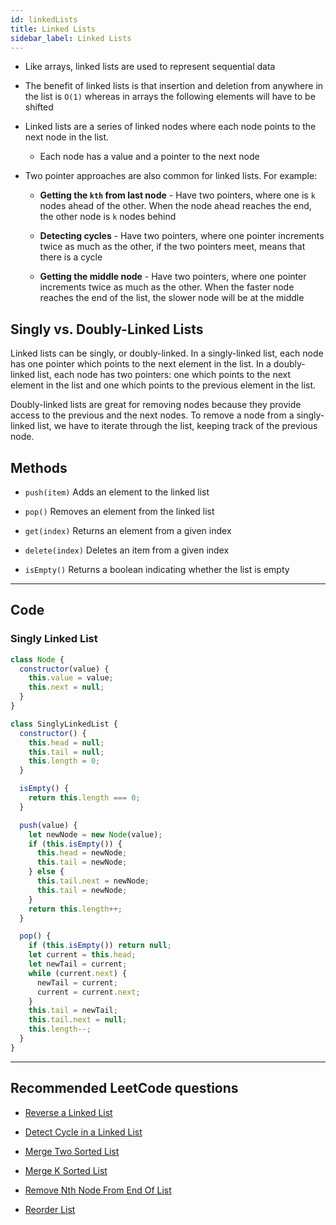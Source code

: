 ```yaml
---
id: linkedLists
title: Linked Lists
sidebar_label: Linked Lists
---
```


- Like arrays, linked lists are used to represent sequential data

- The benefit of linked lists is that insertion and deletion from anywhere in the list is `O(1)` whereas in arrays the following elements will have to be shifted

- Linked lists are a series of linked nodes where each node points to the
next node in the list.

  - Each node has a value and a pointer to the next node

- Two pointer approaches are also common for linked lists. For example:

  - **Getting the `kth` from last node** - Have two pointers, where one is `k` nodes ahead of the other. When the node ahead reaches the end, the other node is `k` nodes behind

  - **Detecting cycles** - Have two pointers, where one pointer increments twice as much as the other, if the two pointers meet, means that there is a cycle

  - **Getting the middle node** - Have two pointers, where one pointer increments twice as much as the other. When the faster node reaches the end of the list, the slower node will be at the middle

## Singly vs. Doubly-Linked Lists

Linked lists can be singly, or doubly-linked. In a singly-linked list, each
node has one pointer which points to the next element in the list. In a
doubly-linked list, each node has two pointers: one which points to the
next element in the list and one which points to the previous element in
the list.

Doubly-linked lists are great for removing nodes because they provide
access to the previous and the next nodes. To remove a node from a
singly-linked list, we have to iterate through the list, keeping track of
the previous node.

## Methods

- `push(item)` Adds an element to the linked list

- `pop()` Removes an element from the linked list

- `get(index)` Returns an element from a given index

- `delete(index)` Deletes an item from a given index

- `isEmpty()` Returns a boolean indicating whether the list is empty

---

## Code

### Singly Linked List

```js
class Node {
  constructor(value) {
    this.value = value;
    this.next = null;
  }
}

class SinglyLinkedList {
  constructor() {
    this.head = null;
    this.tail = null;
    this.length = 0;
  }

  isEmpty() {
    return this.length === 0;
  }

  push(value) {
    let newNode = new Node(value);
    if (this.isEmpty()) {
      this.head = newNode;
      this.tail = newNode;
    } else {
      this.tail.next = newNode;
      this.tail = newNode;
    }
    return this.length++;
  }

  pop() {
    if (this.isEmpty()) return null;
    let current = this.head;
    let newTail = current;
    while (current.next) {
      newTail = current;
      current = current.next;
    }
    this.tail = newTail;
    this.tail.next = null;
    this.length--;
  }
}
```

---

## Recommended LeetCode questions

- [Reverse a Linked List](https://leetcode.com/problems/reverse-linked-list/)

- [Detect Cycle in a Linked List](https://leetcode.com/problems/linked-list-cycle/)

- [Merge Two Sorted List](https://leetcode.com/problems/merge-two-sorted-lists/)

- [Merge K Sorted List](https://leetcode.com/problems/merge-k-sorted-lists/)

- [Remove Nth Node From End Of List](https://leetcode.com/problems/remove-nth-node-from-end-of-list/)

- [Reorder List](https://leetcode.com/problems/reorder-list/)
